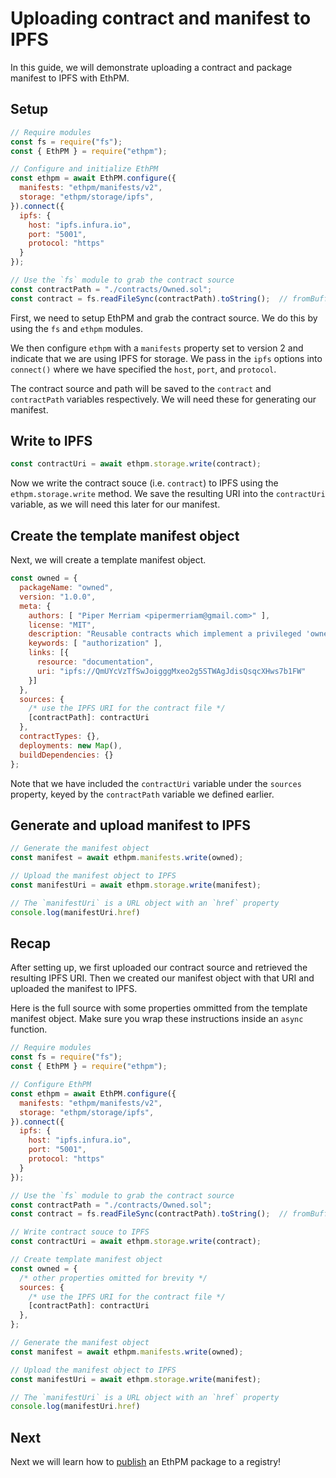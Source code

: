 # Uploading contract and manifest to IPFS

In this guide, we will demonstrate uploading a contract and package manifest to IPFS with EthPM.

## Setup

```js
// Require modules
const fs = require("fs");
const { EthPM } = require("ethpm");

// Configure and initialize EthPM
const ethpm = await EthPM.configure({
  manifests: "ethpm/manifests/v2",
  storage: "ethpm/storage/ipfs",
}).connect({
  ipfs: {
    host: "ipfs.infura.io",
    port: "5001",
    protocol: "https"
  }
});

// Use the `fs` module to grab the contract source
const contractPath = "./contracts/Owned.sol";
const contract = fs.readFileSync(contractPath).toString();  // fromBuffer
```

First, we need to setup EthPM and grab the contract source. We do this by using the `fs` and `ethpm` modules.

We then configure `ethpm` with a `manifests` property set to version 2 and indicate that we are using IPFS for storage. We pass in the `ipfs` options into `connect()` where we have specified the `host`, `port`, and `protocol`.

The contract source and path will be saved to the `contract` and `contractPath` variables respectively. We will need these for generating our manifest.

## Write to IPFS

```js
const contractUri = await ethpm.storage.write(contract);
```

Now we write the contract souce (i.e. `contract`) to IPFS using the `ethpm.storage.write` method. We save the resulting URI into the `contractUri` variable, as we will need this later for our manifest.

## Create the template manifest object

Next, we will create a template manifest object.

```js
const owned = {
  packageName: "owned",
  version: "1.0.0",
  meta: {
    authors: [ "Piper Merriam <pipermerriam@gmail.com>" ],
    license: "MIT",
    description: "Reusable contracts which implement a privileged 'owner' model for authorization.",
    keywords: [ "authorization" ],
    links: [{
      resource: "documentation",
      uri: "ipfs://QmUYcVzTfSwJoigggMxeo2g5STWAgJdisQsqcXHws7b1FW"
    }]
  },
  sources: {
    /* use the IPFS URI for the contract file */
    [contractPath]: contractUri
  },
  contractTypes: {},
  deployments: new Map(),
  buildDependencies: {}
};
```

Note that we have included the `contractUri` variable under the `sources` property, keyed by the `contractPath` variable we defined earlier.

## Generate and upload manifest to IPFS

```js
// Generate the manifest object
const manifest = await ethpm.manifests.write(owned);

// Upload the manifest object to IPFS
const manifestUri = await ethpm.storage.write(manifest);

// The `manifestUri` is a URL object with an `href` property
console.log(manifestUri.href)
```

## Recap

After setting up, we first uploaded our contract source and retrieved the resulting IPFS URI. Then we created our manifest object with that URI and uploaded the manifest to IPFS.

Here is the full source with some properties ommitted from the template manifest object. Make sure you wrap these instructions inside an `async` function.

```js
// Require modules
const fs = require("fs");
const { EthPM } = require("ethpm");

// Configure EthPM
const ethpm = await EthPM.configure({
  manifests: "ethpm/manifests/v2",
  storage: "ethpm/storage/ipfs",
}).connect({
  ipfs: {
    host: "ipfs.infura.io",
    port: "5001",
    protocol: "https"
  }
});

// Use the `fs` module to grab the contract source
const contractPath = "./contracts/Owned.sol";
const contract = fs.readFileSync(contractPath).toString();  // fromBuffer

// Write contract souce to IPFS
const contractUri = await ethpm.storage.write(contract);

// Create template manifest object
const owned = {
  /* other properties omitted for brevity */
  sources: {
    /* use the IPFS URI for the contract file */
    [contractPath]: contractUri
  },
};

// Generate the manifest object
const manifest = await ethpm.manifests.write(owned);

// Upload the manifest object to IPFS
const manifestUri = await ethpm.storage.write(manifest);

// The `manifestUri` is a URL object with an `href` property
console.log(manifestUri.href)
```

## Next

Next we will learn how to [publish](3_PUBLISH_TO_REGISTRY.md) an EthPM package to a registry!